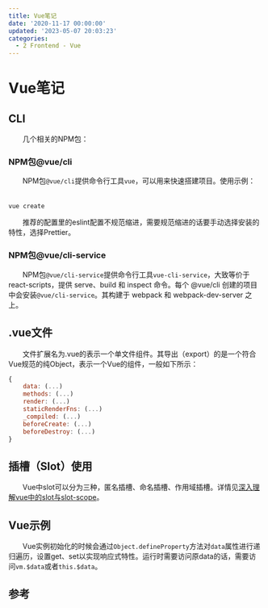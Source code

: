 ```yaml
---
title: Vue笔记
date: '2020-11-17 00:00:00'
updated: '2023-05-07 20:03:23'
categories:
  - 2 Frontend - Vue
---
```


# Vue笔记

## CLI

　　几个相关的NPM包：

### NPM包@vue/cli

　　NPM包`@vue/cli`提供命令行工具`vue`，可以用来快速搭建项目。使用示例：
　
```shell
vue create
```

　　推荐的配置里的eslint配置不规范缩进，需要规范缩进的话要手动选择安装的特性，选择Prettier。

### NPM包@vue/cli-service

　　NPM包`@vue/cli-service`提供命令行工具`vue-cli-service`，大致等价于 react-scripts，提供 serve、build 和 inspect 命令。每个 @vue/cli 创建的项目中会安装`@vue/cli-service`。其构建于 webpack 和 webpack-dev-server 之上。

## .vue文件

　　文件扩展名为.vue的表示一个单文件组件。其导出（export）的是一个符合Vue规范的纯Object，表示一个Vue的组件，一般如下所示：
```javascript
{
    data: (...)
    methods: (...)
    render: (...)
    staticRenderFns: (...)
    _compiled: (...)
    beforeCreate: (...)
    beforeDestroy: (...)
}
```

## 插槽（Slot）使用

　　Vue中slot可以分为三种，匿名插槽、命名插槽、作用域插槽。详情见[深入理解vue中的slot与slot-scope](https://juejin.im/post/6844903555837493256)。

## Vue示例

　　Vue实例初始化的时候会通过`Object.defineProperty`方法对`data`属性进行递归遍历，设置get、set以实现响应式特性。运行时需要访问原data的话，需要访问`vm.$data`或者`this.$data`。

## 参考

[^1]: [深入理解vue中的slot与slot-scope](https://juejin.im/post/6844903555837493256)
